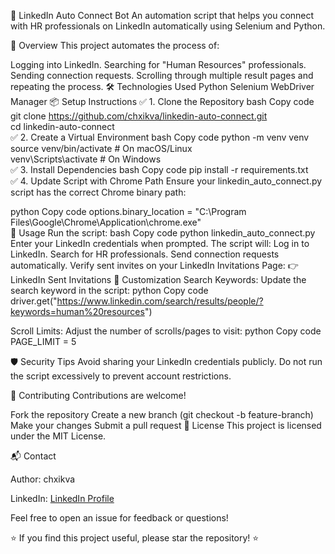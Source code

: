 🚀 LinkedIn Auto Connect Bot
An automation script that helps you connect with HR professionals on LinkedIn automatically using Selenium and Python.

📑 Overview
This project automates the process of:

Logging into LinkedIn.
Searching for "Human Resources" professionals.
Sending connection requests.
Scrolling through multiple result pages and repeating the process.
🛠️ Technologies Used
Python
Selenium
WebDriver Manager
📦 Setup Instructions
✅ 1. Clone the Repository
bash
Copy code
git clone https://github.com/chxikva/linkedin-auto-connect.git  
cd linkedin-auto-connect  
✅ 2. Create a Virtual Environment
bash
Copy code
python -m venv venv  
source venv/bin/activate  # On macOS/Linux  
venv\Scripts\activate     # On Windows  
✅ 3. Install Dependencies
bash
Copy code
pip install -r requirements.txt  
✅ 4. Update Script with Chrome Path
Ensure your linkedin_auto_connect.py script has the correct Chrome binary path:

python
Copy code
options.binary_location = "C:\\Program Files\\Google\\Chrome\\Application\\chrome.exe"  
🚀 Usage
Run the script:
bash
Copy code
python linkedin_auto_connect.py  
Enter your LinkedIn credentials when prompted.
The script will:
Log in to LinkedIn.
Search for HR professionals.
Send connection requests automatically.
Verify sent invites on your LinkedIn Invitations Page:
👉 LinkedIn Sent Invitations
🔄 Customization
Search Keywords: Update the search keyword in the script:
python
Copy code
driver.get("https://www.linkedin.com/search/results/people/?keywords=human%20resources")  

Scroll Limits: Adjust the number of scrolls/pages to visit:
python
Copy code
PAGE_LIMIT = 5  

🛡️ Security Tips
Avoid sharing your LinkedIn credentials publicly.
Do not run the script excessively to prevent account restrictions.

🤝 Contributing
Contributions are welcome!

Fork the repository
Create a new branch (git checkout -b feature-branch)
Make your changes
Submit a pull request
📜 License
This project is licensed under the MIT License.

📬 Contact

Author: chxikva

LinkedIn: [LinkedIn Profile](https://www.linkedin.com/in/irakli-chkhikvadze-a4972a109/)

Feel free to open an issue for feedback or questions!

⭐ If you find this project useful, please star the repository! ⭐
